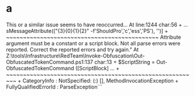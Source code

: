 # a
This or a similar issue seems to have reoccurred...  At line:1244 char:56 + ... sMessageAttribute(("{3}{0}{1}{2}" -f'ShouldPro','c','ess','PS'), '')] +                       ~~~~~~~~~~~~~~~~~~~~~~~~~~~~~~~~~~~~~~~~~~~~~ Attribute argument must be a constant or a script block. Not all parse errors were reported.  Correct the reported errors and try again." At Z:\tools\Infrastructure\RedTeam\Invoke-Obfuscation\Out-ObfuscatedTokenCommand.ps1:137 char:13 +             $ScriptString = Out-ObfuscatedTokenCommand ([ScriptBlock] ... +             ~~~~~~~~~~~~~~~~~~~~~~~~~~~~~~~~~~~~~~~~~~~~~~~~~~~~~~~~~     + CategoryInfo          : NotSpecified: (:) [], MethodInvocationException     + FullyQualifiedErrorId : ParseException```

